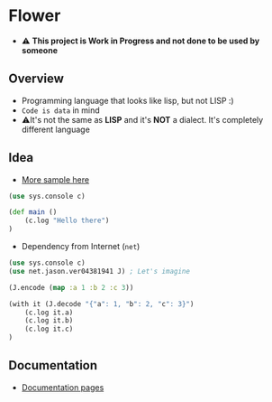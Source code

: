 # Flower

* ⚠️ __This project is Work in Progress and not done to be used by someone__

## Overview

* Programming language that looks like lisp, but not LISP :)
* `Code is data` in mind
* ⚠️It's not the same as __LISP__ and it's __NOT__ a dialect. It's completely different language


## Idea
* [More sample here](doc/samples/README.md)
```clojure
(use sys.console c)

(def main ()
    (c.log "Hello there")
)
```
* Dependency from Internet (`net`)
```clojure
(use sys.console c)
(use net.jason.ver04381941 J) ; Let's imagine

(J.encode (map :a 1 :b 2 :c 3))

(with it (J.decode "{"a": 1, "b": 2, "c": 3}")
    (c.log it.a)
    (c.log it.b)
    (c.log it.c)
)
```

## Documentation

* [Documentation pages](doc/README.md)
